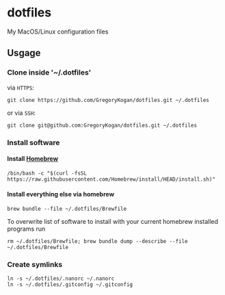 # dotfiles
My MacOS/Linux configuration files

## Usgage
### Clone inside '~/.dotfiles'
via `HTTPS`:
```shell
git clone https://github.com/GregoryKogan/dotfiles.git ~/.dotfiles
```
or via `SSH`:
```shell
git clone git@github.com:GregoryKogan/dotfiles.git ~/.dotfiles
```

### Install software
#### Install [Homebrew](https://brew.sh/)
```shell
/bin/bash -c "$(curl -fsSL https://raw.githubusercontent.com/Homebrew/install/HEAD/install.sh)"
```
#### Install everything else via homebrew
```shell
brew bundle --file ~/.dotfiles/Brewfile
```
To overwrite list of software to install with your current homebrew installed programs run
```shell
rm ~/.dotfiles/Brewfile; brew bundle dump --describe --file ~/.dotfiles/Brewfile
```

### Create symlinks
```shell
ln -s ~/.dotfiles/.nanorc ~/.nanorc
ln -s ~/.dotfiles/.gitconfig ~/.gitconfig
```
